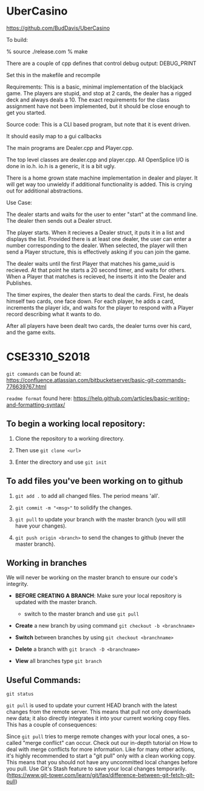 # UberCasino
https://github.com/BudDavis/UberCasino

To build:

% source ./release.com
% make 

There are a couple of cpp defines that control debug
output:
    DEBUG_PRINT 

Set this in the makefile and recompile

Requirements:
This is a basic, minimal implementation of the blackjack game.
The players are stupid, and stop at 2 cards, the dealer has
a rigged deck and always deals a 10.
The exact requirements for the class assignment have not been implemented, but it should be close enough to get you started.

Source code:
This is a CLI based program, but note that it is event driven.

It should easily map to a gui callbacks

The main programs are Dealer.cpp and Player.cpp.

The top level classes are dealer.cpp and player.cpp.  All OpenSplice
I/O is done in io.h.  io.h is a generic, it is a bit ugly.

There is a home grown state machine implementation in dealer and player.
It will get way too unwieldy if additional functionality is added.  This
is crying out for additional abstractions.

Use Case:

The dealer starts and waits for the user to enter "start" at the command line.
The dealer then sends out a Dealer struct.

The player starts. When it recieves a Dealer struct, it puts it in a list and displays the list.  Provided there is at least one dealer, the user can enter a number corresponding to the dealer.  When selected, the player will then send a Player structure, this is effectively asking if you can join the game.

The dealer waits until the first Player that matches his game_uuid is recieved.
At that point he starts a 20 second timer, and waits for others.  When a Player that matches is recieved, he inserts it into the Dealer and Publishes.

The timer expires, the dealer then starts to deal the cards. First, he deals himself two cards, one face down. For each player, he adds a card, increments the player idx, and waits for the player to respond with a Player record describing what it wants to do.

After all players have been dealt two cards, the dealer turns over his card, and the game exits.


# CSE3310_S2018

`git commands` can be found at: https://confluence.atlassian.com/bitbucketserver/basic-git-commands-776639767.html

`readme format` found here: https://help.github.com/articles/basic-writing-and-formatting-syntax/

## To begin a working local repository:

1. Clone the repository to a working directory.

2. Then use `git clone <url>`

3. Enter the directory and use `git init`


## To add files you've been working on to github

1. `git add .` to add all changed files. The period means 'all'.

2. `git commit -m "<msg>"` to solidify the changes.

3. `git pull` to update your branch with the master branch (you will still have your changes).

4. `git push origin <branch>` to send the changes to github (never the master branch).



## Working in branches

We will never be working on the master branch to ensure our code's integrity.

- **BEFORE CREATING A BRANCH**: Make sure your local repository is updated with the master branch.

	- switch to the master branch and use `git pull`

- **Create** a new branch by using command `git checkout -b <branchname>`

- **Switch** between branches by using `git checkout <branchname>`

- **Delete** a branch with `git branch -D <branchname>`

- **View** all branches type `git branch`

## Useful Commands:

`git status`

`git pull` is used to update your current HEAD branch with the latest changes from the remote server. This means that pull not only downloads new data; it also directly integrates it into your current working copy files. This has a couple of consequences:

Since `git pull` tries to merge remote changes with your local ones, a so-called "merge conflict" can occur. Check out our in-depth tutorial on How to deal with merge conflicts for more information.
Like for many other actions, it's highly recommended to start a "git pull" only with a clean working copy. This means that you should not have any uncommitted local changes before you pull. Use Git's Stash feature to save your local changes temporarily. (https://www.git-tower.com/learn/git/faq/difference-between-git-fetch-git-pull)
